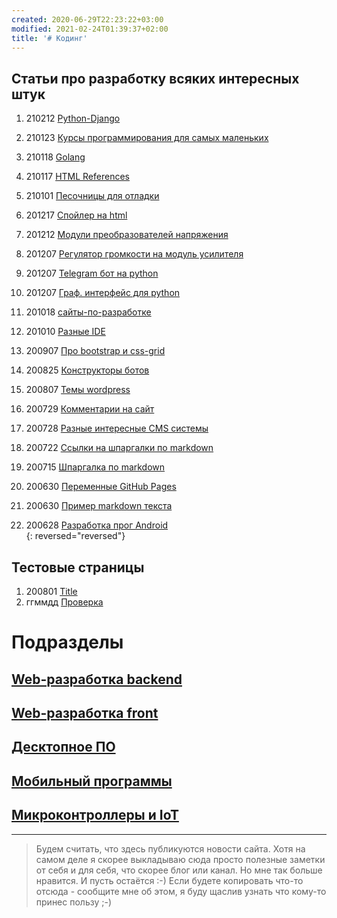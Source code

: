```yaml
---
created: 2020-06-29T22:23:22+03:00
modified: 2021-02-24T01:39:37+02:00
title: '# Кодинг'
---
```


## Статьи про разработку всяких интересных штук

<!--
1. ггммдд [название](./)
1. ггммдд [название](./)
1. ггммдд [название](./)
-->

1. 210212 [Python-Django](./210212-Python-Django.md)
1. 210123 [Курсы программирования для самых маленьких](./210123-кодинг-начало.md)

1. 210118 [Golang](./210118_Golang_basics.md)
1. 210117 [HTML References](./210117_html_basics.md)
1. 210101 [Песочницы для отладки](./210101_песочницы.md)
1. 201217 [Спойлер на html](./201217_spoiler_html.md)
1. 201212 [Модули преобразователей напряжения](./201212_регуляторы_напруги.md)

1. 201207 [Регулятор громкости на модуль усилителя](./201207_регулятор_громкости.md)
1. 201207 [Telegram бот на python](./201207_tg_bot_python.md)
1. 201207 [Граф. интерфейс для python](./201207_gui_python.md)
1. 201018 [сайты-по-разработке](./201018_сайты-по-разработке.md)
1. 201010 [Разные IDE](./201010_IDEs.md)

1. 200907 [Про bootstrap и css-grid](./200907_bootstrap_vs_css-grid.md)
1. 200825 [Конструкторы ботов](./200825_конструкторы-ботов.md)
1. 200807 [Темы wordpress](./200807_wp-themes.md)
1. 200729 [Комментарии на сайт](./200729-комментарии-на-сайт.md)  
1. 200728 [Разные интересные CMS системы](./200728_cms.md)

1. 200722 [Ссылки на шпаргалки по markdown](./200722_markdown.md)
1. 200715 [Шпаргалка по markdown](./200715_md_шпаргалка.md)
1. 200630 [Переменные GitHub Pages](./200630-gh-pages-vars.md)
1. 200630 [Пример markdown текста](./200630-md-example.md)
1. 200628 [Разработка прог Android](200628_android_разработка.md)  
{: reversed="reversed"}


## Тестовые страницы

1. 200801 [Title](./index.md)  
1. ггммдд [Проверка](../beta)

# Подразделы
## [Web-разработка backend]()
## [Web-разработка front]()
## [Десктопное ПО]()
## [Мобильный программы]()
## [Микроконтроллеры и IoT]()


***

> Будем считать, что здесь публикуются новости сайта. Хотя на самом деле я скорее выкладываю сюда просто полезные заметки от себя и для себя, что скорее блог или канал. Но мне так больше нравится. И пусть остаётся :-)
> Если будете копировать что-то отсюда - сообщите мне об этом, я буду щаслив узнать что кому-то принес пользу ;-)